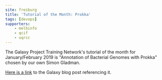 ```yaml
---
site: freiburg
title: 'Tutorial of the Month: Prokka'
tags: [devops]
supporters:
    - melbinfo
    - qcif
    - uqrcc
---
```

The Galaxy Project Training Network's tutorial of the month for January/February 2019 is "Annotation of Bacterial Genomes with Prokka" chosen by our own Simon Gladman.

[Here is a link](https://galaxyproject.org/blog/2019-01-totm/) to the Galaxy blog post referencing it.
